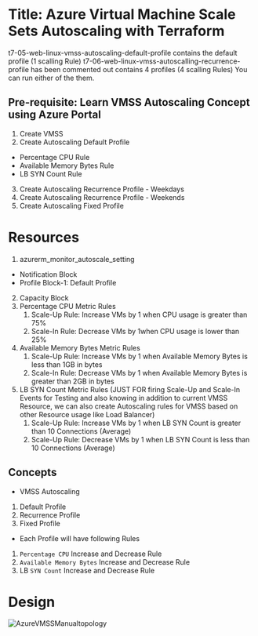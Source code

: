 
# Title: Azure Virtual Machine Scale Sets Autoscaling with Terraform
t7-05-web-linux-vmss-autoscaling-default-profile contains the default profile (1 scalling Rule)
t7-06-web-linux-vmss-autoscalling-recurrence-profile has been commented out contains 4 profiles (4 scalling Rules) You can run either of the them.

## Pre-requisite: Learn VMSS Autoscaling Concept using Azure Portal
1. Create VMSS
2. Create Autoscaling Default Profile
  - Percentage CPU Rule
  - Available Memory Bytes Rule
  - LB SYN Count Rule
3. Create Autoscaling Recurrence Profile - Weekdays
4. Create Autoscaling Recurrence Profile - Weekends
5. Create Autoscaling Fixed Profile

# Resources 
1. azurerm_monitor_autoscale_setting
- Notification Block
- Profile Block-1: Default Profile
2. Capacity Block
3. Percentage CPU Metric Rules
    1. Scale-Up Rule: Increase VMs by 1 when CPU usage is greater than 75%
    2. Scale-In Rule: Decrease VMs by 1when CPU usage is lower than 25%
4. Available Memory Bytes Metric Rules
    1. Scale-Up Rule: Increase VMs by 1 when Available Memory Bytes is less than 1GB in bytes
    2. Scale-In Rule: Decrease VMs by 1 when Available Memory Bytes is greater than 2GB in bytes
5. LB SYN Count Metric Rules (JUST FOR firing Scale-Up and Scale-In Events for Testing and also knowing in addition to current VMSS Resource, we can also create Autoscaling rules for VMSS based on other Resource usage like Load Balancer)
    1. Scale-Up Rule: Increase VMs by 1 when LB SYN Count is greater than 10 Connections (Average)
    2. Scale-Up Rule: Decrease VMs by 1 when LB SYN Count is less than 10 Connections (Average)    

## Concepts
- VMSS Autoscaling
1. Default Profile
2. Recurrence Profile
3. Fixed Profile
- Each Profile will have following Rules
1. `Percentage CPU` Increase and Decrease Rule
2. `Available Memory Bytes` Increase and Decrease Rule
3. LB `SYN Count` Increase and Decrease Rule

# Design
![AzureVMSSManualtopology](https://user-images.githubusercontent.com/105049520/177288476-5a3bdc1e-c625-430e-aad2-01c2f17e99a8.JPG)
